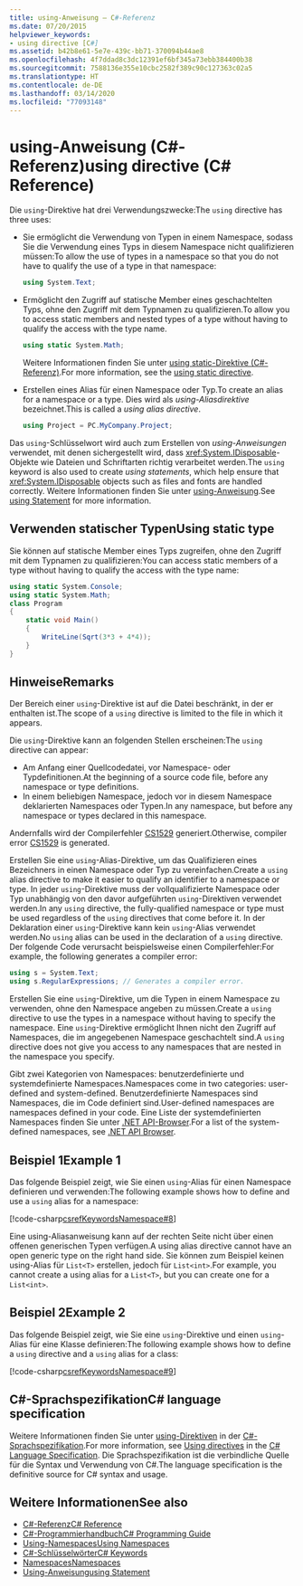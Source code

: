 ```yaml
---
title: using-Anweisung – C#-Referenz
ms.date: 07/20/2015
helpviewer_keywords:
- using directive [C#]
ms.assetid: b42b8e61-5e7e-439c-bb71-370094b44ae8
ms.openlocfilehash: 4f7ddad8c3dc12391ef6bf345a73ebb384400b38
ms.sourcegitcommit: 7588136e355e10cbc2582f389c90c127363c02a5
ms.translationtype: HT
ms.contentlocale: de-DE
ms.lasthandoff: 03/14/2020
ms.locfileid: "77093148"
---
```

# <a name="using-directive-c-reference"></a><span data-ttu-id="c3f3c-102">using-Anweisung (C#-Referenz)</span><span class="sxs-lookup"><span data-stu-id="c3f3c-102">using directive (C# Reference)</span></span>

<span data-ttu-id="c3f3c-103">Die `using`-Direktive hat drei Verwendungszwecke:</span><span class="sxs-lookup"><span data-stu-id="c3f3c-103">The `using` directive has three uses:</span></span>

- <span data-ttu-id="c3f3c-104">Sie ermöglicht die Verwendung von Typen in einem Namespace, sodass Sie die Verwendung eines Typs in diesem Namespace nicht qualifizieren müssen:</span><span class="sxs-lookup"><span data-stu-id="c3f3c-104">To allow the use of types in a namespace so that you do not have to qualify the use of a type in that namespace:</span></span>

    ```csharp
    using System.Text;
    ```

- <span data-ttu-id="c3f3c-105">Ermöglicht den Zugriff auf statische Member eines geschachtelten Typs, ohne den Zugriff mit dem Typnamen zu qualifizieren.</span><span class="sxs-lookup"><span data-stu-id="c3f3c-105">To allow you to access static members and nested types of a type without having to qualify the access with the type name.</span></span>

    ```csharp
    using static System.Math;
    ```

    <span data-ttu-id="c3f3c-106">Weitere Informationen finden Sie unter [using static-Direktive (C#-Referenz)](using-static.md).</span><span class="sxs-lookup"><span data-stu-id="c3f3c-106">For more information, see the [using static directive](using-static.md).</span></span>

- <span data-ttu-id="c3f3c-107">Erstellen eines Alias für einen Namespace oder Typ.</span><span class="sxs-lookup"><span data-stu-id="c3f3c-107">To create an alias for a namespace or a type.</span></span> <span data-ttu-id="c3f3c-108">Dies wird als *using-Aliasdirektive* bezeichnet.</span><span class="sxs-lookup"><span data-stu-id="c3f3c-108">This is called a *using alias directive*.</span></span>

    ```csharp
    using Project = PC.MyCompany.Project;
    ```

<span data-ttu-id="c3f3c-109">Das `using`-Schlüsselwort wird auch zum Erstellen von *using-Anweisungen* verwendet, mit denen sichergestellt wird, dass <xref:System.IDisposable>-Objekte wie Dateien und Schriftarten richtig verarbeitet werden.</span><span class="sxs-lookup"><span data-stu-id="c3f3c-109">The `using` keyword is also used to create *using statements*, which help ensure that <xref:System.IDisposable> objects such as files and fonts are handled correctly.</span></span> <span data-ttu-id="c3f3c-110">Weitere Informationen finden Sie unter [using-Anweisung](using-statement.md).</span><span class="sxs-lookup"><span data-stu-id="c3f3c-110">See [using Statement](using-statement.md) for more information.</span></span>

## <a name="using-static-type"></a><span data-ttu-id="c3f3c-111">Verwenden statischer Typen</span><span class="sxs-lookup"><span data-stu-id="c3f3c-111">Using static type</span></span>

<span data-ttu-id="c3f3c-112">Sie können auf statische Member eines Typs zugreifen, ohne den Zugriff mit dem Typnamen zu qualifizieren:</span><span class="sxs-lookup"><span data-stu-id="c3f3c-112">You can access static members of a type without having to qualify the access with the type name:</span></span>

```csharp
using static System.Console;
using static System.Math;
class Program
{
    static void Main()
    {
        WriteLine(Sqrt(3*3 + 4*4));
    }
}
```

## <a name="remarks"></a><span data-ttu-id="c3f3c-113">Hinweise</span><span class="sxs-lookup"><span data-stu-id="c3f3c-113">Remarks</span></span>

<span data-ttu-id="c3f3c-114">Der Bereich einer `using`-Direktive ist auf die Datei beschränkt, in der er enthalten ist.</span><span class="sxs-lookup"><span data-stu-id="c3f3c-114">The scope of a `using` directive is limited to the file in which it appears.</span></span>

<span data-ttu-id="c3f3c-115">Die `using`-Direktive kann an folgenden Stellen erscheinen:</span><span class="sxs-lookup"><span data-stu-id="c3f3c-115">The `using` directive can appear:</span></span>

- <span data-ttu-id="c3f3c-116">Am Anfang einer Quellcodedatei, vor Namespace- oder Typdefinitionen.</span><span class="sxs-lookup"><span data-stu-id="c3f3c-116">At the beginning of a source code file, before any namespace or type definitions.</span></span>
- <span data-ttu-id="c3f3c-117">In einem beliebigen Namespace, jedoch vor in diesem Namespace deklarierten Namespaces oder Typen.</span><span class="sxs-lookup"><span data-stu-id="c3f3c-117">In any namespace, but before any namespace or types declared in this namespace.</span></span>

<span data-ttu-id="c3f3c-118">Andernfalls wird der Compilerfehler [CS1529](../../misc/cs1529.md) generiert.</span><span class="sxs-lookup"><span data-stu-id="c3f3c-118">Otherwise, compiler error [CS1529](../../misc/cs1529.md) is generated.</span></span>

<span data-ttu-id="c3f3c-119">Erstellen Sie eine `using`-Alias-Direktive, um das Qualifizieren eines Bezeichners in einen Namespace oder Typ zu vereinfachen.</span><span class="sxs-lookup"><span data-stu-id="c3f3c-119">Create a `using` alias directive to make it easier to qualify an identifier to a namespace or type.</span></span> <span data-ttu-id="c3f3c-120">In jeder `using`-Direktive muss der vollqualifizierte Namespace oder Typ unabhängig von den davor aufgeführten `using`-Direktiven verwendet werden.</span><span class="sxs-lookup"><span data-stu-id="c3f3c-120">In any `using` directive, the fully-qualified namespace or type must be used regardless of the `using` directives that come before it.</span></span> <span data-ttu-id="c3f3c-121">In der Deklaration einer `using`-Direktive kann kein `using`-Alias verwendet werden.</span><span class="sxs-lookup"><span data-stu-id="c3f3c-121">No `using` alias can be used in the declaration of a `using` directive.</span></span> <span data-ttu-id="c3f3c-122">Der folgende Code verursacht beispielsweise einen Compilerfehler:</span><span class="sxs-lookup"><span data-stu-id="c3f3c-122">For example, the following generates a compiler error:</span></span>

```csharp
using s = System.Text;
using s.RegularExpressions; // Generates a compiler error.
```

<span data-ttu-id="c3f3c-123">Erstellen Sie eine `using`-Direktive, um die Typen in einem Namespace zu verwenden, ohne den Namespace angeben zu müssen.</span><span class="sxs-lookup"><span data-stu-id="c3f3c-123">Create a `using` directive to use the types in a namespace without having to specify the namespace.</span></span> <span data-ttu-id="c3f3c-124">Eine `using`-Direktive ermöglicht Ihnen nicht den Zugriff auf Namespaces, die im angegebenen Namespace geschachtelt sind.</span><span class="sxs-lookup"><span data-stu-id="c3f3c-124">A `using` directive does not give you access to any namespaces that are nested in the namespace you specify.</span></span>

<span data-ttu-id="c3f3c-125">Gibt zwei Kategorien von Namespaces: benutzerdefinierte und systemdefinierte Namespaces.</span><span class="sxs-lookup"><span data-stu-id="c3f3c-125">Namespaces come in two categories: user-defined and system-defined.</span></span> <span data-ttu-id="c3f3c-126">Benutzerdefinierte Namespaces sind Namespaces, die im Code definiert sind.</span><span class="sxs-lookup"><span data-stu-id="c3f3c-126">User-defined namespaces are namespaces defined in your code.</span></span> <span data-ttu-id="c3f3c-127">Eine Liste der systemdefinierten Namespaces finden Sie unter [.NET API-Browser](../../../../api/index.md).</span><span class="sxs-lookup"><span data-stu-id="c3f3c-127">For a list of the system-defined namespaces, see [.NET API Browser](../../../../api/index.md).</span></span>

## <a name="example-1"></a><span data-ttu-id="c3f3c-128">Beispiel 1</span><span class="sxs-lookup"><span data-stu-id="c3f3c-128">Example 1</span></span>

<span data-ttu-id="c3f3c-129">Das folgende Beispiel zeigt, wie Sie einen `using`-Alias für einen Namespace definieren und verwenden:</span><span class="sxs-lookup"><span data-stu-id="c3f3c-129">The following example shows how to define and use a `using` alias for a namespace:</span></span>

[!code-csharp[csrefKeywordsNamespace#8](~/samples/snippets/csharp/VS_Snippets_VBCSharp/csrefKeywordsNamespace/CS/csrefKeywordsNamespace2.cs#8)]

<span data-ttu-id="c3f3c-130">Eine using-Aliasanweisung kann auf der rechten Seite nicht über einen offenen generischen Typen verfügen.</span><span class="sxs-lookup"><span data-stu-id="c3f3c-130">A using alias directive cannot have an open generic type on the right hand side.</span></span> <span data-ttu-id="c3f3c-131">Sie können zum Beispiel keinen using-Alias für `List<T>` erstellen, jedoch für `List<int>`.</span><span class="sxs-lookup"><span data-stu-id="c3f3c-131">For example, you cannot create a using alias for a `List<T>`, but you can create one for a `List<int>`.</span></span>

## <a name="example-2"></a><span data-ttu-id="c3f3c-132">Beispiel 2</span><span class="sxs-lookup"><span data-stu-id="c3f3c-132">Example 2</span></span>

<span data-ttu-id="c3f3c-133">Das folgende Beispiel zeigt, wie Sie eine `using`-Direktive und einen `using`-Alias für eine Klasse definieren:</span><span class="sxs-lookup"><span data-stu-id="c3f3c-133">The following example shows how to define a `using` directive and a `using` alias for a class:</span></span>

[!code-csharp[csrefKeywordsNamespace#9](~/samples/snippets/csharp/VS_Snippets_VBCSharp/csrefKeywordsNamespace/CS/csrefKeywordsNamespace2.cs#9)]

## <a name="c-language-specification"></a><span data-ttu-id="c3f3c-134">C#-Sprachspezifikation</span><span class="sxs-lookup"><span data-stu-id="c3f3c-134">C# language specification</span></span>

<span data-ttu-id="c3f3c-135">Weitere Informationen finden Sie unter [using-Direktiven](~/_csharplang/spec/namespaces.md#using-directives) in der [C#-Sprachspezifikation](/dotnet/csharp/language-reference/language-specification/introduction).</span><span class="sxs-lookup"><span data-stu-id="c3f3c-135">For more information, see [Using directives](~/_csharplang/spec/namespaces.md#using-directives) in the [C# Language Specification](/dotnet/csharp/language-reference/language-specification/introduction).</span></span> <span data-ttu-id="c3f3c-136">Die Sprachspezifikation ist die verbindliche Quelle für die Syntax und Verwendung von C#.</span><span class="sxs-lookup"><span data-stu-id="c3f3c-136">The language specification is the definitive source for C# syntax and usage.</span></span>

## <a name="see-also"></a><span data-ttu-id="c3f3c-137">Weitere Informationen</span><span class="sxs-lookup"><span data-stu-id="c3f3c-137">See also</span></span>

- [<span data-ttu-id="c3f3c-138">C#-Referenz</span><span class="sxs-lookup"><span data-stu-id="c3f3c-138">C# Reference</span></span>](../index.md)
- [<span data-ttu-id="c3f3c-139">C#-Programmierhandbuch</span><span class="sxs-lookup"><span data-stu-id="c3f3c-139">C# Programming Guide</span></span>](../../programming-guide/index.md)
- [<span data-ttu-id="c3f3c-140">Using-Namespaces</span><span class="sxs-lookup"><span data-stu-id="c3f3c-140">Using Namespaces</span></span>](../../programming-guide/namespaces/using-namespaces.md)
- [<span data-ttu-id="c3f3c-141">C#-Schlüsselwörter</span><span class="sxs-lookup"><span data-stu-id="c3f3c-141">C# Keywords</span></span>](index.md)
- [<span data-ttu-id="c3f3c-142">Namespaces</span><span class="sxs-lookup"><span data-stu-id="c3f3c-142">Namespaces</span></span>](../../programming-guide/namespaces/index.md)
- [<span data-ttu-id="c3f3c-143">Using-Anweisung</span><span class="sxs-lookup"><span data-stu-id="c3f3c-143">using Statement</span></span>](using-statement.md)
